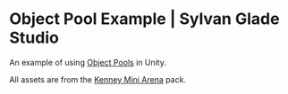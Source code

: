 # Object Pool Example | Sylvan Glade Studio

An example of using [Object Pools](https://docs.unity3d.com/ScriptReference/Pool.ObjectPool_1.html) in Unity.

All assets are from the [Kenney Mini Arena](https://www.kenney.nl/assets/mini-arena) pack.
